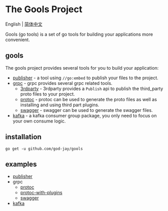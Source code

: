 # The Gools Project

English | [简体中文](README.zh-cn.md)

Gools (go tools) is a set of go tools for building your applications more convenient.

## gools

The gools project provides several tools for you to build your application:

- [publisher](publisher) - a tool using `//go:embed` to publish your files to the project.
- [grpc](grpc) - grpc provides several grpc related tools.
    - [3rdparty](grpc/3rdparty) - 3rdparty provides a `Publish` api to publish the third_party proto files to your
      project.
    - [protoc](grpc/protoc) - protoc can be used to generate the proto files as well as installing and using third part
      plugins.
    - [swagger](grpc/swagger) - swagger can be used to generate the swagger files.
- [kafka](kafka) - a kafka consumer group package, you only need to focus on your own consume logic.

## installation

`go get -u github.com/god-jay/gools`

## examples

- [publisher](_examples/publisher)
- grpc
    - [protoc](_examples/gen-proto)
    - [protoc-with-plugins](_examples/gen-proto-with-plugins)
    - [swagger](_examples/gen-swagger)
- [kafka](_examples/kafka)
